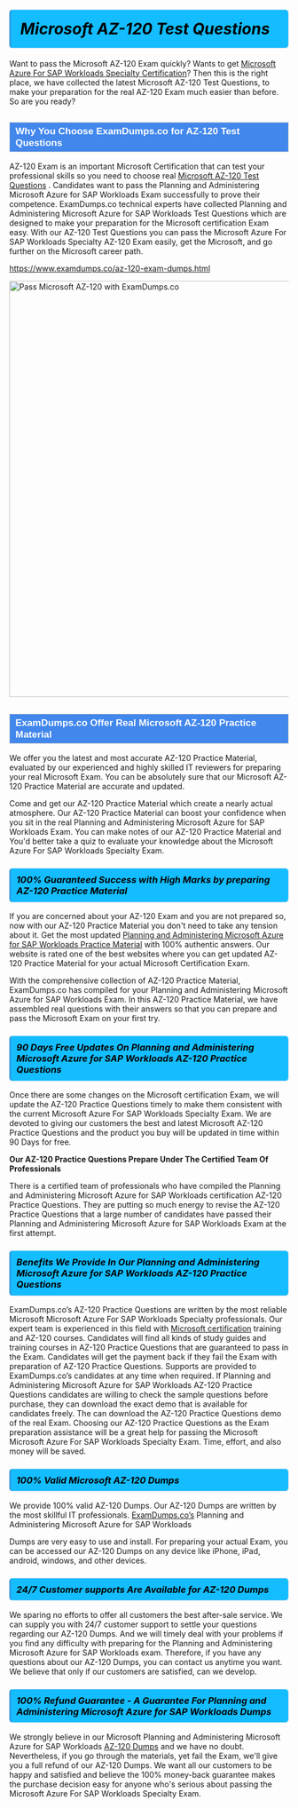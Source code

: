 <h1>                <strong><span style="display: block; color: #000000; background: #14BDFF; border: 0.5px solid #AED6F1; border-left: 3px solid #3498DB; padding: .6em; border-radius: 6px;">                     <em>Microsoft AZ-120 <span class="exam_variation">Test Questions</span> </em>                </span></strong>            </h1>                        <p>Want to pass the Microsoft AZ-120 Exam quickly? Wants to get <a href="https://www.examdumps.co/microsoft-azure-for-sap-workloads-specialty-exam-dumps.html">Microsoft Azure For SAP Workloads Specialty Certification</a>?  Then this is the right place, we have collected the             latest Microsoft AZ-120 <span class="exam_variation">Test Questions</span>, to make your preparation for the real AZ-120 Exam much easier than before. So are you ready?</p>                        <h2 style="background: #4287ec; border: 1px solid #cccccc; padding: 5px 10px;">                <span style="color: #ffffff;">                    <span style="font-size: 11pt;">                        <span style="line-height: normal;">                            <span style="font-family: Calibri,sans-serif;">                                <strong>                                    <span style="font-size: 13.0pt;">Why You Choose ExamDumps.co for AZ-120 <span class="exam_variation">Test Questions</span></span>                                </strong>                            </span>                        </span>                    </span>                </span>            </h2>                        <p>AZ-120 Exam is an important Microsoft Certification that can test your professional skills so you need to choose real <a href="https://www.examdumps.co/az-120-exam-dumps.html">Microsoft AZ-120 <span class="exam_variation">Test Questions</span></a> .             Candidates want to pass the Planning and Administering Microsoft Azure for SAP Workloads Exam successfully to prove their competence. ExamDumps.co technical experts             have collected Planning and Administering Microsoft Azure for SAP Workloads <span class="exam_variation">Test Questions</span> which are designed to make your preparation for the Microsoft certification Exam easy. With our             AZ-120 <span class="exam_variation">Test Questions</span> you can pass the Microsoft Azure For SAP Workloads Specialty AZ-120 Exam easily, get the Microsoft, and go further on the Microsoft career path.</p>                        <p><a href="https://www.examdumps.co/az-120-exam-dumps.html">https://www.examdumps.co/az-120-exam-dumps.html</a></p>                        <p><a href="https://www.examdumps.co/"><img src="https://www.examdumps.co//images/banners/big-sale-20-percent-discount-offer-examdumps.jpg" class="postImage" alt="Pass Microsoft AZ-120 with ExamDumps.co" width="750"></a></p>                            <h2 style="background: #4287ec; border: 1px solid #cccccc; padding: 5px 10px;">                <span style="color: #ffffff;">                    <span style="font-size: 11pt;">                        <span style="line-height: normal;">                            <span style="font-family: Calibri,sans-serif;">                                <strong>                                    <span style="font-size: 13.0pt;">ExamDumps.co Offer Real Microsoft AZ-120 <span class="exam_variation2">Practice Material</span></span>                                </strong>                            </span>                        </span>                    </span>                </span>            </h2>                        <p>We offer you the latest and most accurate AZ-120 <span class="exam_variation2">Practice Material</span>, evaluated by our experienced and highly skilled IT reviewers for preparing your             real Microsoft Exam. You can be absolutely sure that our Microsoft AZ-120 <span class="exam_variation2">Practice Material</span> are accurate and updated.</p>                        <p>Come and get our AZ-120 <span class="exam_variation2">Practice Material</span> which create a nearly actual atmosphere. Our AZ-120 <span class="exam_variation2">Practice Material</span> can boost your confidence when you sit             in the real Planning and Administering Microsoft Azure for SAP Workloads Exam. You can make notes of our AZ-120 <span class="exam_variation2">Practice Material</span> and You'd better take a quiz to evaluate             your knowledge about the Microsoft Azure For SAP Workloads Specialty Exam.</p>                        <h3>                <strong>                    <span style="display: block; color: #000000; background: #14BDFF; border: 0.5px solid #AED6F1; border-left: 3px solid #3498DB; padding: .6em; border-radius: 6px;">                        <em>100% Guaranteed Success with High Marks by preparing AZ-120 <span class="exam_variation2">Practice Material</span></em>                    </span>                </strong>            </h3>                        <p>If you are concerned about your AZ-120 Exam and you are not prepared so, now with our AZ-120 <span class="exam_variation2">Practice Material</span> you don't need to take any tension about it.            Get the most updated <a href="https://www.examdumps.co/az-120-exam-dumps.html">Planning and Administering Microsoft Azure for SAP Workloads <span class="exam_variation2">Practice Material</span></a> with 100% authentic answers. Our website is rated one of the best websites where you can             get updated AZ-120 <span class="exam_variation2">Practice Material</span> for your actual Microsoft Certification Exam.</p>                        <p>With the comprehensive collection of AZ-120 <span class="exam_variation2">Practice Material</span>, ExamDumps.co has compiled for your Planning and Administering Microsoft Azure for SAP Workloads Exam. In this AZ-120 <span class="exam_variation2">Practice Material</span>,             we have assembled real questions with their answers so that you can prepare and pass the Microsoft Exam on your first try.</p>                        <h3>                <strong>                    <span style="display: block; color: #000000; background: #14BDFF; border: 0.5px solid #AED6F1; border-left: 3px solid #3498DB; padding: .6em; border-radius: 6px;">                        <em>90 Days Free Updates On Planning and Administering Microsoft Azure for SAP Workloads AZ-120 <span class="exam_variation3">Practice Questions</span></em>                    </span>                </strong>            </h3>                        <p>Once there are some changes on the Microsoft certification Exam, we will update the AZ-120 <span class="exam_variation3">Practice Questions</span> timely to make them consistent with the current             Microsoft Azure For SAP Workloads Specialty Exam. We are devoted to giving our customers the best and latest Microsoft AZ-120 <span class="exam_variation3">Practice Questions</span> and the product you buy             will be updated in time within 90 Days for free.</p>                        <p><strong>Our AZ-120 <span class="exam_variation3">Practice Questions</span> Prepare Under The Certified Team Of Professionals</strong></p>                        <p>There is a certified team of professionals who have compiled the Planning and Administering Microsoft Azure for SAP Workloads certification             AZ-120 <span class="exam_variation3">Practice Questions</span>. They are putting so much energy to revise the AZ-120 <span class="exam_variation3">Practice Questions</span> that a large number of candidates have passed             their Planning and Administering Microsoft Azure for SAP Workloads Exam  at the first attempt.</p>                        <h3>                <strong>                    <span style="display: block; color: #000000; background: #14BDFF; border: 0.5px solid #AED6F1; border-left: 3px solid #3498DB; padding: .6em; border-radius: 6px;">                        <em>Benefits We Provide In Our Planning and Administering Microsoft Azure for SAP Workloads AZ-120 <span class="exam_variation3">Practice Questions</span></em>                    </span>                </strong>            </h3>                        <p>ExamDumps.co’s AZ-120 <span class="exam_variation3">Practice Questions</span> are written by the most reliable Microsoft Microsoft Azure For SAP Workloads Specialty professionals. Our expert team is experienced in             this field with <a href="https://www.examdumps.co/microsoft-exam-dumps.html">Microsoft certification</a> training and AZ-120 courses. Candidates will find all kinds of study guides and training courses in             AZ-120 <span class="exam_variation3">Practice Questions</span> that are guaranteed to pass in the Exam. Candidates will get the payment back if they fail the Exam with preparation of             AZ-120 <span class="exam_variation3">Practice Questions</span>. Supports are provided to ExamDumps.co’s candidates at any time when required. If Planning and Administering Microsoft Azure for SAP Workloads             AZ-120 <span class="exam_variation3">Practice Questions</span> candidates are willing to check the sample questions before purchase, they can download the exact demo that is available             for candidates freely. The can download the AZ-120 <span class="exam_variation3">Practice Questions</span> demo of the real Exam. Choosing our AZ-120 <span class="exam_variation3">Practice Questions</span> as the Exam preparation             assistance will be a great help for passing the Microsoft Microsoft Azure For SAP Workloads Specialty Exam. Time, effort, and also money will be saved.</p>                        <h3>                <strong>                    <span style="display: block; color: #000000; background: #14BDFF; border: 0.5px solid #AED6F1; border-left: 3px solid #3498DB; padding: .6em; border-radius: 6px;">                        <em>100% Valid Microsoft AZ-120 <span class="exam_variation4">Dumps</span></em>                    </span>                </strong>            </h3>                        <p>We provide 100% valid AZ-120 <span class="exam_variation4">Dumps</span>. Our AZ-120 <span class="exam_variation4">Dumps</span> are written by the most skillful IT professionals. <a href="https://www.examdumps.co/">ExamDumps.co’s</a> Planning and Administering Microsoft Azure for SAP Workloads</p>            <p> <span class="exam_variation4">Dumps</span> are very easy to use and install. For preparing your actual Exam, you can be accessed our AZ-120 <span class="exam_variation4">Dumps</span> on any device like iPhone, iPad, android, windows, and other devices.</p>                        <h3>                <strong>                    <span style="display: block; color: #000000; background: #14BDFF; border: 0.5px solid #AED6F1; border-left: 3px solid #3498DB; padding: .6em; border-radius: 6px;">                        <em>24/7 Customer supports Are Available for AZ-120 <span class="exam_variation4">Dumps</span></em>                    </span>                </strong>            </h3>                        <p>We sparing no efforts to offer all customers the best after-sale service. We can supply you with 24/7 customer support to settle your             questions regarding our AZ-120 <span class="exam_variation4">Dumps</span>. And we will timely deal with your problems if you find any difficulty with preparing for the             Planning and Administering Microsoft Azure for SAP Workloads exam. Therefore, if you have any questions about our AZ-120 <span class="exam_variation4">Dumps</span>, you can contact us             anytime you want. We believe that only if our customers are satisfied, can we develop.</p>                        <h3>                <strong>                    <span style="display: block; color: #000000; background: #14BDFF; border: 0.5px solid #AED6F1; border-left: 3px solid #3498DB; padding: .6em; border-radius: 6px;">                        <em>100% Refund Guarantee - A Guarantee For Planning and Administering Microsoft Azure for SAP Workloads <span class="exam_variation4">Dumps</span></em>                    </span>                </strong>            </h3>                        <p>We strongly believe in our Microsoft Planning and Administering Microsoft Azure for SAP Workloads <a href="https://www.examdumps.co/az-120-exam-dumps.html">AZ-120 <span class="exam_variation4">Dumps</span></a> and we have no doubt. Nevertheless, if you go through             the materials, yet fail the Exam, we'll give you a full refund of our AZ-120 <span class="exam_variation4">Dumps</span>. We want all our customers to be happy and satisfied and             believe the 100% money-back guarantee makes the purchase decision easy for anyone who's serious about passing the Microsoft Azure For SAP Workloads Specialty Exam.</p>                    
